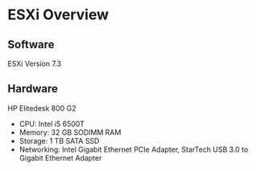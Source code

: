 # ESXi Overview

## Software
ESXi Version 7.3

## Hardware
HP Elitedesk 800 G2
- CPU: Intel i5 6500T
- Memory: 32 GB SODIMM RAM
- Storage: 1 TB SATA SSD
- Networking: Intel Gigabit Ethernet PCIe Adapter, StarTech USB 3.0 to Gigabit Ethernet Adapter

